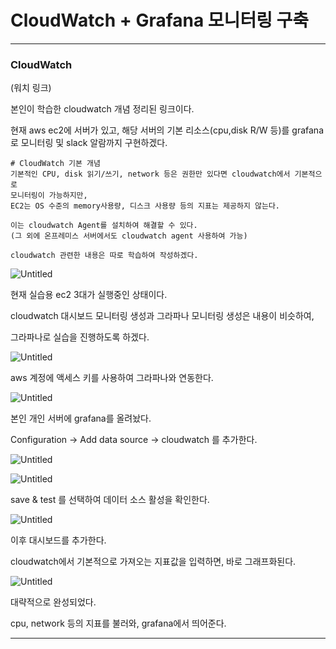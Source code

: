 # CloudWatch + Grafana 모니터링 구축

---

### CloudWatch

(워치 링크)

본인이 학습한 cloudwatch 개념 정리된 링크이다.

현재 aws ec2에 서버가 있고, 해당 서버의 기본 리소스(cpu,disk R/W 등)를 grafana로 모니터링 및 slack 알람까지 구현하겠다.

```
# CloudWatch 기본 개념
기본적인 CPU, disk 읽기/쓰기, network 등은 권한만 있다면 cloudwatch에서 기본적으로 
모니터링이 가능하지만,
EC2는 OS 수준의 memory사용량, 디스크 사용량 등의 지표는 제공하지 않는다.

이는 cloudwatch Agent를 설치하여 해결할 수 있다.
(그 외에 온프레미스 서버에서도 cloudwatch agent 사용하여 가능)

cloudwatch 관련한 내용은 따로 학습하여 작성하겠다.
```

![Untitled](CloudWatch%20+%20Grafana%20%E1%84%86%E1%85%A9%E1%84%82%E1%85%B5%E1%84%90%E1%85%A5%E1%84%85%E1%85%B5%E1%86%BC%20%E1%84%80%E1%85%AE%E1%84%8E%E1%85%AE%E1%86%A8%20fe8fe11cf25f41d9a458240aea53787d/Untitled.png)

현재 실습용 ec2 3대가 실행중인 상태이다.

cloudwatch 대시보드 모니터링 생성과 그라파나 모니터링 생성은 내용이 비슷하여, 

그라파나로 실습을 진행하도록 하겠다.

![Untitled](CloudWatch%20+%20Grafana%20%E1%84%86%E1%85%A9%E1%84%82%E1%85%B5%E1%84%90%E1%85%A5%E1%84%85%E1%85%B5%E1%86%BC%20%E1%84%80%E1%85%AE%E1%84%8E%E1%85%AE%E1%86%A8%20fe8fe11cf25f41d9a458240aea53787d/Untitled%201.png)

aws 계정에 액세스 키를 사용하여 그라파나와 연동한다.

![Untitled](CloudWatch%20+%20Grafana%20%E1%84%86%E1%85%A9%E1%84%82%E1%85%B5%E1%84%90%E1%85%A5%E1%84%85%E1%85%B5%E1%86%BC%20%E1%84%80%E1%85%AE%E1%84%8E%E1%85%AE%E1%86%A8%20fe8fe11cf25f41d9a458240aea53787d/Untitled%202.png)

본인 개인 서버에 grafana를 올려놨다.

Configuration → Add data source → cloudwatch 를 추가한다.

![Untitled](CloudWatch%20+%20Grafana%20%E1%84%86%E1%85%A9%E1%84%82%E1%85%B5%E1%84%90%E1%85%A5%E1%84%85%E1%85%B5%E1%86%BC%20%E1%84%80%E1%85%AE%E1%84%8E%E1%85%AE%E1%86%A8%20fe8fe11cf25f41d9a458240aea53787d/Untitled%203.png)

![Untitled](CloudWatch%20+%20Grafana%20%E1%84%86%E1%85%A9%E1%84%82%E1%85%B5%E1%84%90%E1%85%A5%E1%84%85%E1%85%B5%E1%86%BC%20%E1%84%80%E1%85%AE%E1%84%8E%E1%85%AE%E1%86%A8%20fe8fe11cf25f41d9a458240aea53787d/Untitled%204.png)

save & test 를 선택하여 데이터 소스 활성을 확인한다.

![Untitled](CloudWatch%20+%20Grafana%20%E1%84%86%E1%85%A9%E1%84%82%E1%85%B5%E1%84%90%E1%85%A5%E1%84%85%E1%85%B5%E1%86%BC%20%E1%84%80%E1%85%AE%E1%84%8E%E1%85%AE%E1%86%A8%20fe8fe11cf25f41d9a458240aea53787d/Untitled%205.png)

이후 대시보드를 추가한다.

cloudwatch에서 기본적으로 가져오는 지표값을 입력하면, 바로 그래프화된다.

![Untitled](CloudWatch%20+%20Grafana%20%E1%84%86%E1%85%A9%E1%84%82%E1%85%B5%E1%84%90%E1%85%A5%E1%84%85%E1%85%B5%E1%86%BC%20%E1%84%80%E1%85%AE%E1%84%8E%E1%85%AE%E1%86%A8%20fe8fe11cf25f41d9a458240aea53787d/Untitled%206.png)

대략적으로 완성되었다.

cpu, network 등의 지표를 불러와, grafana에서 띄어준다.

---